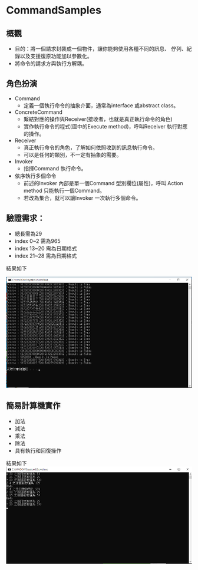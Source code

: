 # CommandSamples

## 概觀
* 目的：將一個請求封裝成一個物件，讓你能夠使用各種不同的訊息、
佇列、紀錄以及支援復原功能加以參數化。 
* 將命令的請求方與執行方解耦。 

## 角色扮演
* Command  
    * 定義一個執行命令的抽象介面，通常為interface 或abstract class。
* ConcreteCommand
    * 繫結對應的操作與Receiver(接收者，也就是真正執行命令的角色)
    * 實作執行命令的程式(圖中的Execute method)，呼叫Receiver 執行對應
的操作。  
* Receiver
    * 真正執行命令的角色，了解如何依照收到的訊息執行命令。
    * 可以是任何的類別，不一定有抽象的需要。
* Invoker
    * 指揮Command 執行命令。
* 依序執行多個命令
    * 前述的Invoker 內部是單一個Command 型別欄位(屬性)，呼叫
Action method 只能執行一個Command。
    * 若改為集合，就可以讓Invoker 一次執行多個命令。

## 驗證需求：  
* 總長需為29
* index 0~2 需為965
* index 13~20 需為日期格式
* index 21~28 需為日期格式

結果如下

![Alt text](sample.png)

## 簡易計算機實作  
* 加法
* 減法
* 乘法
* 除法
* 具有執行和回復操作  

結果如下
![Alt text](caculator.png)